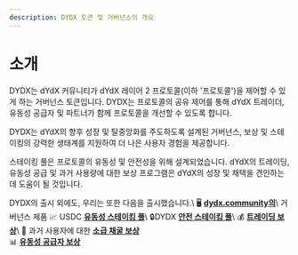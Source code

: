 ```yaml
---
description: DYDX 토큰 및 거버넌스의 개요
---
```


# 소개

DYDX는 dYdX 커뮤니티가 dYdX 레이어 2 프로토콜(이하 '프로토콜')을 제어할 수 있게 하는 거버넌스 토큰입니다. DYDX는 프로토콜의 공유 제어를 통해 dYdX 트레이더, 유동성 공급자 및 파트너가 함께 프로토콜을 개선할 수 있도록 합니다.

DYDX는 dYdX의 향후 성장 및 탈중앙화를 주도하도록 설계된 거버넌스, 보상 및 스테이킹의 강력한 생태계를 지원하여 더 나은 사용자 경험을 제공합니다.

스테이킹 풀은 프로토콜의 유동성 및 안전성을 위해 설계되었습니다. dYdX의 트레이딩, 유동성 공급 및 과거 사용량에 대한 보상 프로그램은 dYdX의 성장 및 채택을 견인하는데 도움이 될 것입니다.

DYDX의 출시 외에도, 우리는 또한 다음을 출시했습니다.\\
🖥️ [**dydx.community의**](https://dydx.community)\ 거버넌스 제품 📈 USDC [**유동성 스테이킹 풀**](staking-pools/liquidity-staking-pool.md)\ 🔒DYDX [**안전 스테이킹 풀**](staking-pools/safety-staking-pool.md)\ 💰 [**트레이딩 보상**](rewards/trading-rewards.md)\ 💸 과거 사용자에 대한 [**소급 채굴 보상**](rewards/retroactive-mining-rewards.md)\
 📊 [**유동성 공급자 보상**](rewards/liquidity-provider-rewards.md)
